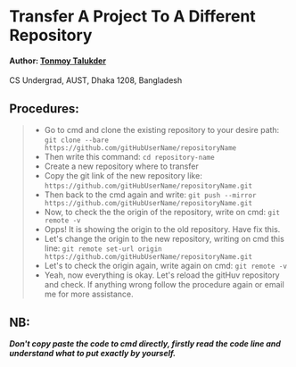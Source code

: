 # Transfer A Project To A Different Repository
#### Author: <a href="https://tonmoy-talukder.netlify.app/">Tonmoy Talukder</a>
CS Undergrad, AUST, Dhaka 1208, Bangladesh

## Procedures:
> - Go to cmd and clone the existing repository to your desire path: `git clone --bare https://github.com/gitHubUserName/repositoryName`
> - Then write this command: `cd repository-name`
> - Create a new repository where to transfer
> - Copy the git link of the new repository like: `https://github.com/gitHubUserName/repositoryName.git`
> - Then back to the cmd again and write: `git push --mirror https://github.com/gitHubUserName/repositoryName.git`
> - Now, to check the the origin of the repository, write on cmd: `git remote -v`
> - Opps! It is showing the origin to the old repository. Have fix this.
> - Let's change the origin to the new repository, writing on cmd this line: `git remote set-url origin https://github.com/gitHubUserName/repositoryName.git`
> - Let's to check the origin again, write again on cmd: `git remote -v`
> - Yeah, now everything is okay. Let's reload the gitHuv repository and check. If anything wrong follow the procedure again or email me for more assistance.

## NB: 
_**Don't copy paste the code to cmd directly, firstly read the code line and understand what to put exactly by yourself.**_
